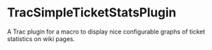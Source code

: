 TracSimpleTicketStatsPlugin
===========================

A Trac plugin for a macro to display nice configurable graphs of ticket statistics on wiki pages.
